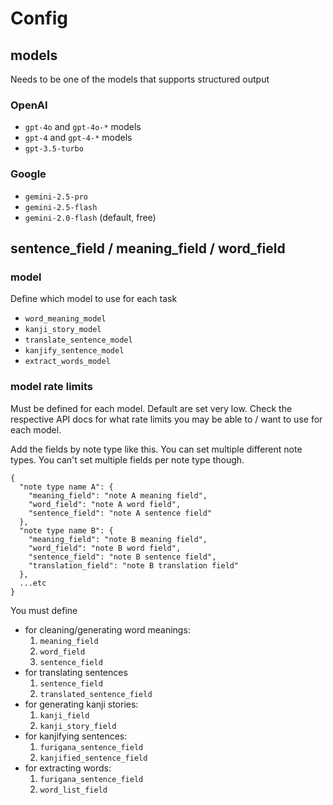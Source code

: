 # Config

## models

Needs to be one of the models that supports structured output

### OpenAI

- `gpt-4o` and `gpt-4o-*` models
- `gpt-4` and `gpt-4-*` models
- `gpt-3.5-turbo`

### Google

- `gemini-2.5-pro`
- `gemini-2.5-flash`
- `gemini-2.0-flash` (default, free)

## sentence_field / meaning_field / word_field

### model

Define which model to use for each task

- `word_meaning_model`
- `kanji_story_model`
- `translate_sentence_model`
- `kanjify_sentence_model`
- `extract_words_model`

### model rate limits

Must be defined for each model. Default are set very low. Check the respective API docs
for what rate limits you may be able to / want to use for each model.

Add the fields by note type like this. You can set multiple different note types. You can't set
multiple fields per note type though.

```
{
  "note type name A": {
    "meaning_field": "note A meaning field",
    "word_field": "note A word field",
    "sentence_field": "note A sentence field"
  },
  "note type name B": {
    "meaning_field": "note B meaning field",
    "word_field": "note B word field",
    "sentence_field": "note B sentence field",
    "translation_field": "note B translation field"
  },
  ...etc
}
```

You must define

- for cleaning/generating word meanings:
  1. `meaning_field`
  2. `word_field`
  3. `sentence_field`
- for translating sentences
  1. `sentence_field`
  2. `translated_sentence_field`
- for generating kanji stories:
  1. `kanji_field`
  2. `kanji_story_field`
- for kanjifying sentences:
  1. `furigana_sentence_field`
  2. `kanjified_sentence_field`
- for extracting words:
  1. `furigana_sentence_field`
  2. `word_list_field`
